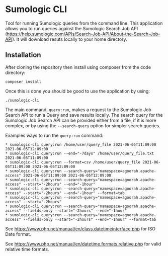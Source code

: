 # Sumologic CLI

Tool for running Sumologic queries from the command line.
This application allows you to run queries against the Sumologic Search Job API (https://help.sumologic.com/APIs/Search-Job-API/About-the-Search-Job-API). It will download resuts locally to your home directory. 

## Installation
After cloning the repository then install using composer from the code directory:

```
composer install
```

Once this is done you should be good to use the application by using: 

```
./sumologic-cli
```

The main command, `query:run`, makes a request to the Sumologic Job Search API to run a Query and save results locally.
The search query for the Sumologic Job Search API can be provided either from a file, if it is more complex, or by using the `--search-query` option for simpler search queries.  

Examples ways to run the `query:run` command:

    * sumologic-cli query:run /home/user/query_file 2021-06-05T11:09:00 2021-06-05T12:09:00
    * sumologic-cli query:run --end="-7days" /home/user/query_file.txt 2021-06-05T11:09:00
    * sumologic-cli query:run --format=csv /home/user/query_file 2021-06-05T11:09:00 2021-06-05T12:09:00
    * sumologic-cli query:run --search-query="namespace=agoorah.apache-access" 2021-06-05T11:09:00 2021-06-05T12:09:00
    * sumologic-cli query:run --search-query="namespace=agoorah.apache-access" --start="-2hours" --end="-1hour"
    * sumologic-cli query:run --search-query="namespace=agoorah.apache-access" --start="-2hours" --end="-1hour" --format=tab
    * sumologic-cli query:run --search-query="namespace=agoorah.apache-access" --start="-2hours"
    * sumologic-cli query:run --search-query="namespace=agoorah.apache-access" --fields-only --start="-2hours" --end="-1hour"
    * sumologic-cli query:run --search-query="namespace=agoorah.apache-access" --fields-only --start="-2hours" --end="-1hour" --format=tab

See https://www.php.net/manual/en/class.datetimeinterface.php for ISO Date format.

See https://www.php.net/manual/en/datetime.formats.relative.php for valid relative time formats.
